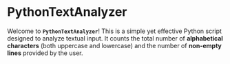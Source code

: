 # PythonTextAnalyzer
Welcome to **`PythonTextAnalyzer`**! This is a simple yet effective Python script designed to analyze textual input. It counts the total number of **alphabetical characters** (both uppercase and lowercase) and the number of **non-empty lines** provided by the user.
